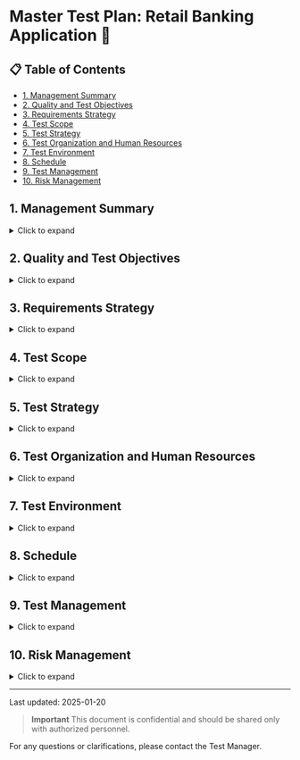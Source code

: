 # Master Test Plan: Retail Banking Application 🏦

## 📋 Table of Contents
- [1. Management Summary](#1-management-summary)
- [2. Quality and Test Objectives](#2-quality-and-test-objectives)
- [3. Requirements Strategy](#3-requirements-strategy)
- [4. Test Scope](#4-test-scope)
- [5. Test Strategy](#5-test-strategy)
- [6. Test Organization and Human Resources](#6-test-organization-and-human-resources)
- [7. Test Environment](#7-test-environment)
- [8. Schedule](#8-schedule)
- [9. Test Management](#9-test-management)
- [10. Risk Management](#10-risk-management)

## 1. Management Summary
<details>
<summary>Click to expand</summary>

This document outlines the comprehensive test plan for our retail banking application. It serves as the primary reference for all testing activities throughout the project lifecycle.

### 1.1 Goals of the Master Test Plan

The primary goal of this Master Test Plan is to outline a comprehensive and structured approach to the testing of the retail banking application, to determine if the application meets all the business and technical requirements. This plan serves as a guide to align testing activities with the overall project objectives, aiming to achieve the following:

- **Validate Quality**: Validate that the retail banking application performs as expected across multiple channels, including online platforms, physical branches, ATMs, and in-person interactions.

- **Risk Mitigation**: Identify and address potential risks and defects early in our software development lifecycle to prevent post-release issues.

- **Regulatory Compliance**: Test that the application conforms to the banking regulations and security standards, such as PCI-DSS and GDPR as applicable, in order to protect the customer data and maintain transactions' integrity.

### 1.2 Summary of the Test Strategy

The test strategy for the retail banking application is a multi-pronged test approach:

- **Test Levels**: Testing will be conducted at the test levels, including Unit Testing, Integration Testing, System Testing, and User Acceptance Testing (UAT). In each test level, the focus will be different, in order to gauge application quality from different points of view.

- **Types of Testing**: The types of testing will include functional testing for core banking operations, performance testing to assess system scalability, security testing to test safety of the sensitive data, and usability testing to test the customer experience.

- **Test Automation Strategy**: Test automation will be used to increase repeatability and efficiency. Automated tests scripts will be developed for smoke testing, high-priority functional test scenarios and regression testing.

- **Defect Management**: A systematic defect management process will be followed to track and resolve issues. This includes categorizing defects by severity, prioritizing them based on impact, regular tracking for their timely resolution and retesting on resolution.

- **Test Environment and Data Strategy**: A controlled and consistent test environment will be established to replicate the production environment (as closely as feasible). Test data will be stored securely in a centralized repository, with anonymized and representative data sets available for test execution.

### 1.3 Purpose of the Document

This document serves as a detailed guide for the testing of the retail banking application. It provides a structured template, that is reusable in similar projects. It aims to:

- **Provide Clarity**: Give a clear understanding of the testing objectives, scope, and strategies to all stakeholders, including the client, project managers, business analysts, developers, and testers.

- **Increase Coordination**: Establish a common testing methodology and test approach to coordinate efforts within the testing team, and with the developers and other stakeholders.

- **Create Consistency**: Create a consistent test approach that can be adapted for future projects, encouraging the reuse of test assets and alignment with organizational testing standards.

- **Support Decision-Making**: Serve as a reference for decision-making throughout the software testing lifecycle, providing guidelines regarding test process management (for example managing the test progress, risk areas, and quality metrics).

</details>

## 2. Quality and Test Objectives
<details>
<summary>Click to expand</summary>

### 2.1 Overall Testing Goals

- **Verify Functionality**: Test if all the features and functionalities of the retail banking application meet the specified business requirements and give expected results across all user interfaces, including online banking, ATM interactions, and in-branch services.

- **Validate System Integration**: Confirm if all integrated systems, including third-party services (e.g. payment gateways, credit scoring systems), work correctly with the banking application.

- **Test Security and Compliance**: Verify that the application conforms to the banking regulations and security standards, such as PCI-DSS and GDPR as applicable, in order to protect the customer data and maintain transactions' integrity.

- **Test Performance and Scalability**: Assess the system's performance under various representative load conditions to test if it can handle scenarios, such as end-of-month transactions or promotional events.

- **Check User Experience**: Assess if the application provides an intuitive and user-friendly experience, with consistent and error-free navigation across all platforms.

- **Facilitate Defect Management**: Implement a systematic approach to identify, classify, and resolve defects promptly.

### 2.2 Key Performance Indicators (KPIs)

| KPI | Description | Success Metric |
|-----|-------------|----------------|
| Requirement Traceability | Traceability between business requirements and test cases | 100% (RTM) Compliance |
| Test Coverage | The percentage of requirements covered by test cases | 95% or higher |
| Test Execution Rate | The percentage of planned test cases executed within a given time | 90% or higher |
| Automated Test Execution Rate | The percentage of automated test scripts executed without manual intervention | 85% or higher |
| Test Execution Efficiency | Executed test cases give test results without false positives or false negatives | 90% or higher |
| Performance Benchmarks | Maximum response time of core banking transactions | 2 seconds |
| | Processing of concurrent transactions | 10,000 minimum |
| Defect Density | The number of defects identified per module | - |
| Defect Resolution Time | The average time taken to resolve defects from reporting to closure | High-priority defects <= 24 hours<br>Other defects <= 48 hours |
| User Acceptance Testing (UAT) Defects | The number and severity of defects identified during UAT | Zero critical-severity or high-priority defects |

> **Note**: These objectives and KPIs are selected merely to help evaluate the application's quality and the effectiveness of the testing process.

### Primary Objectives
- [ ] Ensure 99.99% system availability
- [ ] Verify all security requirements
- [ ] Validate regulatory compliance
- [ ] Confirm data integrity

### Quality Metrics
```
- Performance: < 2s response time
- Security: Zero critical vulnerabilities
- Usability: 95% user satisfaction
```
</details>

## 3. Requirements Strategy
<details>
<summary>Click to expand</summary>

### 3.1 Requirements Gathering Approach

The requirements gathering process will involve multiple stakeholders, such as business, product owners, development team, and the testing team. The process will follow these steps:

- **Stakeholder meetings**: Conduct workshops with business stakeholders to capture functional and non-functional requirements, including use cases (including specific scenarios related to online banking, ATM interactions, and in-branch processes) and user stories.

- **Document Analysis**: Review existing Business Requirement Documents (BRDs), Functional Specification Documents (FSDs), and regulatory compliance guidelines to identify detailed requirements and constraints that the application must satisfy.

- **Prototyping and User Feedback**: Create mockups or prototypes of key application features to gather initial feedback from end-users and other stakeholders.

- **Change Management**: There will be a process for managing changes to requirements throughout the project lifecycle. All changes must be reviewed, the impact on the testing scope and schedule must be evaluated and the changes agreed by all relevant stakeholders.

### 3.2 Requirements Prioritization

| Priority | Description |
|----------|-------------|
| Critical (Must-Have) | Essential for the core functioning of the banking application, such as transaction processing, account management, and security compliance |
| High (Should-Have) | Enhance the user experience or operational efficiency but are not critical for initial deployment, such as advanced reporting features and non-essential third-party integrations |
| Medium (Could-Have) | Provide value but are not crucial to the core application functionality |
| Low (Won't-Have for Now) | Can be deferred to future releases without impacting the overall application integrity or user experience |

### 3.3 Testing Traceability

As outlined in the 2.2 Key Performance Indicators (KPIs) section above, a comprehensive Requirement Traceability Matrix (RTM) will be used to map each requirement to corresponding test cases:

- **Traceability Links**: Each requirement will be uniquely identified and linked to specific test cases across test levels (unit, integration, system, and UAT).

- **Bidirectional Traceability**: The RTM will support bidirectional traceability, allowing for the identification of which test cases validate each requirement and vice versa.

- **Coverage Analysis**: It will be performed to identify any gaps in the testing process. This will involve reviewing the RTM to confirm that all high-priority requirements, as defined in the prioritization section, are covered by corresponding test cases.

- **Compliance and Audit Readiness**: The RTM will be maintained as a living document throughout the project lifecycle and will be used to demonstrate compliance with regulatory and business requirements during audits or project reviews.

### Requirements Coverage
| Requirement Type | Testing Approach | Priority |
|-----------------|------------------|-----------|
| Functional | End-to-End Testing | High |
| Security | Penetration Testing | Critical |
| Performance | Load Testing | High |
| Usability | User Acceptance | Medium |

</details>

## 4. Test Scope
<details>
<summary>Click to expand</summary>

### 4.1 Business Processes and Modules in Scope

The test scope will include the testing of all core and ancillary business processes of the retail banking application. This includes functional, non-functional, and regulatory compliance testing across various channels, which are online platforms, ATMs, and in-branch services.

The business processes and modules in scope are:

| Business Processes | Modules |
|-------------------|---------|
| Core Banking Operations | - Account management (opening, closing, and modifications)<br>- Transaction processing (fund transfers, bill payments, direct debits)<br>- Loan management (application, approval, and repayment)<br>- Card services (issuance, blocking, unblocking, PIN management) |
| Customer Management | - KYC (Know Your Customer) verification processes<br>- Profile management (contact information updates, security settings)<br>- Customer support and service requests (issue tracking, resolution) |
| Channel-Specific | - Online Banking: Web and mobile application functionalities, including secure login, dashboard navigation, transaction history, and notifications<br>- ATM Operations: Cash withdrawal, balance inquiry, fund transfers, and receipt generation<br>- In-Branch Transactions: Teller-assisted services, cash deposits and withdrawals, and cheque processing |
| Security and Compliance | - Authentication mechanisms (2FA, biometrics)<br>- Transaction security and encryption<br>- Compliance with regulatory requirements such as GDPR and PCI-DSS |
| Reporting and Analytics | - Generation of financial reports for customers and internal use<br>- Audit logs and activity tracking for compliance and fraud detection |

### 4.2 Out-of-Scope Items

| Business Processes | Description |
|-------------------|-------------|
| Third-Party Integrations | APIs or services from external partners not directly managed by the banking application team, unless they are critical to core functionality (e.g. payment gateway integrations) |
| Legacy System Compatibility | Testing backward compatibility with legacy systems that are scheduled for decommissioning and will not be used post-release |
| Future Enhancements and Non-Critical Features | Features planned for future releases, such as advanced AI-driven financial advisory modules or non-critical customer engagement tools like gamification elements |
| Infrastructure Testing | While the application's performance and scalability will be tested as per Section 2, detailed testing of underlying infrastructure (network stability, hardware resilience) is outside the current scope and will be managed by the infrastructure team |

### 4.3 Acceptance Criteria for Business Processes

Each business process within the scope will be considered acceptable for deployment if it meets the following criteria, as aligned with the requirements strategy outlined in Section 3:

- **Functional Accuracy**: All functional requirements, as defined in the RTM, must be met without any deviation. Test cases covering these requirements should have a pass rate of at least 95%, with no critical or high-priority defects remaining unresolved.

- **User Experience and Usability**: User interface elements should be accessible across all platforms (web, mobile, ATM). Usability testing results should show a satisfaction score of 90% or above from user feedback sessions.

- **Business Rule Validation**: All business rules, such as transaction limits, interest rate calculations, and eligibility criteria for loans, must be correctly implemented and validated by end-to-end tests.

- **Data Integrity and Consistency**: Data created, updated, or deleted during business processes should reflect accurately across all modules and reports.

### 4.4 Acceptance Criteria for Technical Solution

The technical solution acceptance criteria are defined to ensure that the system architecture and underlying technologies support the business requirements effectively. These criteria are:

- **Performance Benchmarks**: The application should meet predefined performance benchmarks, such as response times of less than 2 seconds for core transactions and the ability to handle up to 10,000 concurrent users with no degradation in service quality, as outlined in Section 2.2.

- **Scalability and Availability**: The system should demonstrate the ability to scale seamlessly during performance testing and maintain an uptime of 99.9% or higher during simulated peak load scenarios.

- **Security Compliance**: The technical solution must pass penetration testing and vulnerability assessments. There should be no critical or high-risk security defects in the final build.

- **Test Automation Coverage**: Automated test scripts, developed as per the Test Automation Strategy in Section 5, should be able to execute at least 85% of regression test cases.

### In Scope
- Core Banking Functions
- Security Features
- Integration Points
- User Interface
- Mobile Applications

### Out of Scope
- Third-party Systems
- Legacy System Migration

</details>

## 5. Test Strategy
<details>
<summary>Click to expand</summary>

### 5.1 Overall Test Approach

The overall test strategy is designed to ensure that all business processes and technical solution of the retail banking application are validated against the requirements outlined in Section 4, while achieving the quality and test objectives defined in Section 2. The strategy includes a combination of manual testing and automated testing, risk-based prioritization, and a focus on early defect detection.

#### Primary Objectives
- **Comprehensive Validation**: To test all functional and non-functional requirements are fully validated, covering business processes, technical requirements, and user experience.
- **Early Defect Detection**: To identify and resolve defects early in the development lifecycle.
- **Efficient Resource Utilization**: To optimize the use of human and technical resources by using structured test design techniques and test automation.
- **Regulatory Compliance**: To test that the application adheres to all relevant banking regulations and standards, minimizing compliance risks.

#### Test Approach
- **Phased Testing**: Testing will be conducted in clearly defined phases, corresponding to the test levels described in Section 5.2, to validate individual components, integrations, and the system as a whole.
- **Risk-Based Prioritization**: Test cases will be prioritized based on the business impact and technical complexity of the features, as explained in Section 3.2.
- **Test Automation**: Automated testing will be used for regression, smoke, and sanity tests, as outlined in Section 5.2.

### 5.2 Test Strategy Details

#### Test Levels
| Test Level | Scope | Responsibility | Tools |
|------------|-------|----------------|-------|
| Unit Testing | Validating the smallest units of code, typically functions or methods, to ensure they perform as expected in isolation | Development team for creating automated unit tests | JUnit (Java), pytest (Python) etc. |
| Integration Testing | Validating the interactions between integrated modules or services, testing if the data flows and communications between components are functioning correctly | Development team with support from the testing team, focusing on both internal and critical third-party integrations | Postman, SOAP UI for API testing, and custom scripts |
| System Testing | Validating the complete system against the requirements, covering end-to-end business processes and technical functionalities | Testing team, using the comprehensive test cases derived from the RTM in Section 3.3 | Selenium for UI testing, JMeter for performance testing, and manual testing |
| User Acceptance Testing (UAT) | Validating the system from the end-user perspective | End-users and business stakeholders, with support from the testing team for setting up environments and managing defects | - |

#### Testing Types
| Testing Type | Scope | Test Approach |
|--------------|-------|---------------|
| Functional Testing | Validate that all features and functionalities perform according to the business requirements, as detailed in Section 4.1 | Include both positive and negative test scenarios, focusing on core banking operations and customer management features |
| Performance Testing | Assess the application's response time, throughput, and scalability | Test performance under various load conditions |
| Security Testing | Test against vulnerabilities, such as SQL injection and XSS | Refer security compliance criteria in Section 4.4 |
| Exploratory Testing | Test to identify defects not covered by predefined test cases | Explore edge cases and unexpected user behaviors |
| Regression Testing | Validate that new changes including enhancements do not introduce defects in existing functionalities | Automate regression test suites will be executed after every major code change or release cycle |

### Test Design Strategy

#### Test Case Design Techniques
- **Equivalence Partitioning and Boundary Value Analysis**: To reduce the number of test cases while maintaining coverage
- **Decision Table Testing**: List all combinations for complex business rules, before testing
- **State Transition Testing**: For testing workflows and processes involving multiple states

#### Test Coverage Approach
- **Risk-Based Coverage**: Focuses on critical areas identified in Acceptance Criteria sections above, testing all high-risk functionalities in detail
- **100% Requirement Coverage**: All requirements in the RTM must have corresponding test cases

#### Prioritization of Test Cases
- **Critical Path Scenarios**: First priority, covering the most crucial business processes
- **High Risk and High Impact Areas**: Second priority, covering areas with high defect density or significant user impact

### Test Data Strategy

#### Approach to Generating and Managing Test Data
- **Data Generation Tools**: Use automated tools, such as Mock Data Generator, to generate large volumes of test data for performance and load testing
- **Data Management**: Manage test data sets centrally to help consistency across test environments
- **Data Privacy and Anonymization**: Use anonymization techniques, such that all personal data is anonymized to comply with any applicable regulations, such as GDPR

#### Data Migration Testing
- **Scope**: Validate that data is accurately and completely migrated from legacy systems to the new application
- **Approach**: Compare data before and after migration, verifying data integrity, consistency, and accessibility

### Test Environments Strategy

#### Environments Needed
- Development: For unit and integration testing by developers
- Staging: For system testing, replicating the production environment as accurately as feasible
- UAT: For final validation before deployment

#### Environment Management
- **Setup Procedures**: Standardize scripts and configurations to ensure consistency across environments
- **Maintenance**: Regularly update and monitor to ensure environments are stable and aligned with the latest code base
- **Access Management**: Role-based access control to restrict access to sensitive environments and data

### Test Automation Strategy

Automated tests will cover regression, smoke, and critical functional test cases. High-frequency and high-risk test cases will be automated first. The tools and frameworks for automation will include:
- Selenium for UI testing
- RestAssured for API testing
- JUnit for unit testing

A modular and reusable test automation framework will be used to ensure scalability and maintainability. Automated test cases will be maintained in the central version-controlled repository to manage changes effectively.

### Test Execution Strategy

Tests will be executed according to a predefined schedule, with priority given to critical path test cases:
- Smoke Testing on every new build
- Sanity Testing after minor changes
- Regular regression testing cycles

### Defect Management Strategy

Standard templates and fields will be used for defect reports. JIRA will be used for defect tracking and management.

#### Defect Priorities
| Priority | Description |
|----------|-------------|
| Critical | Defects that block major functionality and must be resolved before release |
| High | Significant defects impacting major functionalities but with workarounds available |
| Medium | Defects that impact non-critical functionalities |
| Low | Minor issues that do not affect core functionality |

#### Defect Lifecycle
| Step | Description |
|------|-------------|
| Reporting | Defects are logged with detailed information and reproducible steps |
| Assigning | Defects are assigned to developers based on priority and impact |
| Fixing | Developers resolve the defect |
| Retesting | Testers validate the fix and ensure no new defects are introduced |
| Closure | Defects are closed after successful retesting |

### Testing Levels
1. Unit Testing
2. Integration Testing
3. System Testing
4. User Acceptance Testing

### Testing Types
- Functional Testing
- Security Testing
- Performance Testing
- Usability Testing

</details>

## 6. Test Organization and Human Resources
<details>
<summary>Click to expand</summary>

### 6.1 Test Team Structure

The test team for the retail banking application is organized to efficiently conduct all testing activities across the diverse channels, which are online, in-branch, ATMs, and in-person banking. The organizational structure uses specialized roles that correspond to the key testing activities identified in the Test Strategy (Section 5).

#### Test Team Roles and Responsibilities

| Role | Responsibility Summary | Responsibilities |
|------|----------------------|------------------|
| Test Lead (1) | Manage the testing lifecycle, align testing activities with the project goals, and guide adherence to the Test Strategy | - Develop and maintain this Master Test Plan<br>- Coordinate resource allocation, test design, test execution, and defect management<br>- Facilitate communication between the test team and other project stakeholders<br>- Manage risk assessment and mitigation strategies as described in Section 10 |
| Functional Testers (3) | Validate business processes, testing if the acceptance criteria defined in Section 4 is met | - Design, write and execute test cases based on business requirements and workflows outlined in the Requirements Strategy (Section 3)<br>- Validate all business processes in scope, as defined in Section 4<br>- Report defects with detailed reproduction steps and communicate with developers for resolution, re-testing and closure |
| API Testers (2) | Validate API endpoints and service integrations between modules | - Develop and execute API test cases for validating data integrity and service interactions<br>- Test if all service endpoints meet the specified functional and performance criteria<br>- Automate API test cases where applicable |
| Back-End Testers (2) | Validate database operations, data migrations, and business logic at the back-end level | - Conduct database validation by testing data integrity during data migrations<br>- Validate business logic at the back-end, against the business requirements<br>- Collaborate with the performance tester for back-end performance validation |
| Performance Tester (1) | Conduct performance testing to ensure the system meets defined performance criteria | - Design, develop and execute performance test scripts for load, stress, and endurance testing<br>- Analyze results and identify performance bottlenecks<br>- Provide performance results, performance issues and high-level recommendations to improve application performance |
| Security Tester (1) | Identify security vulnerabilities, to test compliance with security standards | - Conduct security assessments, including penetration testing and vulnerability scanning<br>- Validate compliance with security standards and best practices<br>- Report security defects and coordinate with development teams for resolution, re-testing and closure |
| Automation Testers (2) | Develop and maintain automated test suites for regression, smoke, and sanity testing | - Design, develop and maintain automated test scripts for sanity testing and regression testing<br>- Integrate automated tests into the CI/CD pipeline<br>- Refactor automated tests and update them as needed to adapt to changes in the application |
| UAT Coordinator (1) | Coordinate User Acceptance Testing with business stakeholders | - Plan, manage and facilitate the UAT process, by engaging and keeping business stakeholders informed<br>- Facilitate UAT test case execution and collect feedback<br>- Report UAT findings to the Test Lead and assist in addressing any identified defects |

### 6.2 Communication Plan and Reporting Hierarchy

Clear communication and reporting are needed to keep all project stakeholders informed of testing progress, risks, and issues. The following communication plan establishes a structured approach to reporting and collaboration.

#### Reporting Hierarchy

1. **Test Lead**: Reports to the Project Manager and Project Steering Committee on overall test progress, major issues, and risk management.
2. **Testers**: Report daily to the Test Lead with updates on test execution, defect status, and any impediments.
3. **UAT Coordinator**: Reports UAT progress and findings to the Test Lead and Business Stakeholders.

#### Communication Plan

| Meeting Name | Attendees | Agenda | Report Format |
|--------------|-----------|---------|---------------|
| Daily Stand-Up Meeting | Test Lead with all testers | Review progress, discuss the day's focus, and address any blockers | **Date**: [MM/DD/YYYY]<br>**Test Cases Designed**: [Total/Planned]<br>**Test Cases Executed**: [Total/Planned]<br>**Defects Found**: [List with Severity and Status]<br>**Blocked Test Cases**: [Count and Reason] |
| Weekly Status Meeting | Test Lead, Project Manager, and key stakeholders | Review overall test progress, discuss any deviations from the schedule, and adjust priorities as needed | **Overall Test Progress**: [Percentage of executed vs. planned]<br>**Defect Summary**:<br>- Critical: [Count and Status]<br>- High: [Count and Status]<br>- Medium: [Count and Status]<br>- Low: [Count and Status]<br>**Risks & Mitigation**: [Current risks and mitigation plans]<br>**Upcoming Activities**: [Planned tests and focus areas for the coming week] |
| Defect Triage Meeting | Test Lead, developers, product owners, and relevant stakeholders | Discuss newly reported defects, assess their impact, and prioritize resolution | **Defect ID**: [Unique identifier]<br>**Description**: [Brief summary]<br>**Severity**: [Critical, High, Medium, Low]<br>**Status**: [New, Open, Fixed, Closed]<br>**Assigned To**: [Developer or team]<br>**Comments**: [Additional details or reproduction steps] |
| UAT Review Session | UAT Coordinator and business stakeholders | Review UAT progress and gather feedback | **UAT Scenario ID**: [Unique identifier]<br>**Scenario Description**: [Brief description]<br>- Result: [Pass/Fail]<br>- Defects Raised: [Count and details]<br>- Feedback: [Stakeholder feedback] |
| Ad-Hoc Communication | As needed | Quick updates or issue resolution | None |

### Team Structure
```mermaid
graph TD
    A[Test Manager] --> B[Test Lead]
    B --> C[Automation Testers]
    B --> D[Manual Testers]
    B --> E[Security Testers]
```

### Roles and Responsibilities
- Test Manager: Overall test strategy
- Test Lead: Day-to-day coordination
- Testers: Test execution and reporting

</details>

## 7. Test Environment
<details>
<summary>Click to expand</summary>

### 7.1 Hardware and Software Requirements

The test environment for the retail banking application must replicate the production environment as closely as feasible in order to get realistic test results. This section outlines the necessary hardware and software components required to support the testing activities across different test levels and types as defined in the Test Strategy (Section 5).

#### 7.1.1 Hardware Requirements

**Servers:**
- **Application Servers**: 4 servers to host the application under test
  - 16 GB RAM minimum
  - 8-core CPUs
  - 1 TB SSD storage

- **Database Servers**: 2 servers to host relational databases for back-end testing
  - 32 GB RAM
  - 16-core CPUs
  - 2 TB SSD storage

- **Performance Testing Servers**: 2 dedicated servers for load and performance testing
  - High I/O capabilities
  - 64 GB RAM

**Client Machines:**
- **Desktop/Workstations**: Multiple configurations for cross-platform testing
  - Operating Systems: Windows, macOS, Linux
  - Browsers: Chrome, Firefox, Safari, Edge
  - Minimum specs: 8 GB RAM, 256 GB SSD storage

- **Mobile Devices**: Various devices for mobile testing
  - Android and iOS platforms
  - Different screen sizes
  - Various OS versions

**Networking Hardware:**
- **Switches/Routers**: Configured for network condition simulation
- **VPN Access**: Secure access for remote testing teams

#### 7.1.2 Software Requirements

**Operating Systems:**
- **Server OS**: 
  - Windows Server 2019
  - Ubuntu 20.04 LTS
- **Client OS**:
  - Windows 10 and Windows 11
  - macOS 11
  - Ubuntu 18.04+

**Databases:**
- **Relational Databases**:
  - Oracle 19c
  - Microsoft SQL Server 2019
- **NoSQL Databases**:
  - MongoDB 4.4 for specific module testing

**Middleware:**
- Apache Kafka for real-time data streaming and integration testing

**Browsers:**
- Latest versions of:
  - Chrome
  - Firefox
  - Safari
  - Microsoft Edge

### 7.2 Testing Tools and Technologies

| Category | Tools | Purpose |
|----------|-------|----------|
| Test Management Tools | - Jira<br>- Zephyr | - Managing test cases, user stories, and defects<br>- Test case management and metrics generation |
| Test Automation Tools | - Selenium<br>- Appium<br>- Postman<br>- Jenkins | - Web application automation<br>- Mobile testing automation<br>- API testing and automation<br>- CI/CD automation |
| Performance Testing Tools | - JMeter<br>- LoadRunner | - Load testing and concurrent user simulation<br>- Complex performance scenarios and reporting |
| Security Testing Tools | - OWASP ZAP<br>- Burp Suite | - Dynamic application security testing<br>- Manual penetration testing |
| Database Testing Tools | - SQL Developer<br>- DBUnit | - Database validation and integrity testing<br>- Automated database testing |

### 7.3 Environment Configuration Management

#### Version Control
- **Source Control System**: 
  - Git for all code, scripts, and configurations
  - Includes server setup and test data configurations
- **Environment Branching Strategy**:
  - Separate branches for each environment (Development, Staging, UAT)
  - Controlled changes and rollback capability

#### Configuration Management Tools
- **Ansible/Chef**:
  - Automated deployment and configuration
  - Environment consistency maintenance
  - Minimized manual setup errors

#### Environment Setup and Maintenance
- **Automated Setup**:
  - Scripted environment setup
  - Application deployment automation
  - Software component installation
- **Environment Verification**:
  - Automated health checks post-deployment
  - Service availability verification

#### Access Control and Monitoring
- **Access Control**:
  - Role-based access control (RBAC)
  - Access logging and tracking
  - Unauthorized access monitoring
- **Monitoring and Alerts**:
  - Tools: Nagios and New Relic
  - Health and performance monitoring
  - Automated alerting system

#### Environment Reset and Data Refresh
- **Scheduled Resets**:
  - Regular environment resets (weekly)
  - Baseline state maintenance
  - Test data consistency
- **Data Refresh**:
  - Periodic data updates
  - Data anonymization and masking
  - Privacy regulation compliance

### Environment Setup
```
Development --> Testing --> Staging --> Production
```

### Infrastructure Requirements
- [ ] Test servers
- [ ] Database instances
- [ ] Network configuration
- [ ] Security tools

</details>

## 8. Schedule
<details>
<summary>Click to expand</summary>

### 8.1 Detailed Testing Timeline

The testing activities for the retail banking application are structured in phases, each aligning with the milestones defined in the Test Strategy (Section 5) and adhering to the resource allocations and test environment setups (Section 6 and Section 7).

| Phase | Start Date | End Date | Objectives | Activities |
|-------|------------|----------|------------|------------|
| Planning & Preparation | 01-Jan-2025 | 31-Jan-2025 | Test readiness across all environments and team members | - Finalize test plans, test cases, and scripts<br>- Setup and validate test environments<br>- Train team members on tools and processes |
| Unit Testing | 01-Feb-2025 | 28-Feb-2025 | Detect and fix component-level defects early | - Execute unit tests for individual components<br>- Verify code modules against technical specifications |
| Integration Testing | 01-Mar-2025 | 31-Mar-2025 | Set up communication and data integrity between modules | - Conduct integration tests for combined components<br>- Validate module interactions and data flow |
| System Testing | 01-Apr-2025 | 31-May-2025 | Validate overall system behavior and performance under expected loads | - Conduct end-to-end functional tests<br>- Conduct non-functional tests (e.g., performance, security) |
| Regression Testing | 01-Jun-2025 | 15-Jun-2025 | Test stability of the system after changes | - Re-test impacted functionalities after bug fixes and updates |
| User Acceptance Testing (UAT) | 16-Jun-2025 | 15-Jul-2025 | Gain formal approval from stakeholders for the application release | - Coordinate with business stakeholders for UAT<br>- Validate against business requirements and processes |
| Final Validation & Pre-Production | 16-Jul-2025 | 31-Jul-2025 | Validate deployment readiness | - Conduct final sanity tests in the pre-production environment |
| Production Rollout Support | 01-Aug-2025 | 15-Aug-2025 | Smooth transition to the production environment | - Support deployment activities<br>- Monitor for critical issues post-deployment |
| Project Closure & Retrospective | 16-Aug-2025 | 31-Aug-2025 | Summarize test results and key findings | - Document lessons learned<br>- Archive test artifacts and reports |

### 8.2 Milestones and Deliverables

| Milestone | Date | Deliverables | Acceptance Criteria |
|-----------|------|--------------|-------------------|
| Test Planning Completion | 31-Jan-2025 | Finalized Master Test Plan, Test Cases, and Test Data | All test artifacts reviewed and approved by stakeholders |
| Unit Testing Completion | 28-Feb-2025 | Unit Test Results, and Defect Logs | All critical and high-priority unit test cases executed with defects documented |
| Integration Testing Completion | 31-Mar-2025 | Integration Test Results, and Interface Testing Reports | All integration scenarios tested and data flow verified between modules |
| System Testing Completion | 31-May-2025 | Functional and Non-Functional Test Reports, Performance and Security Test Results | System behaves as expected under various conditions; no critical defects open |
| Regression Testing Completion | 15-Jun-2025 | Regression Test Results, and Defect Summary Report | All regression test cases passed; no critical or high-priority defects remain |
| User Acceptance Testing (UAT) Completion | 15-Jul-2025 | UAT Test Results, and Stakeholder Sign-off | All business scenarios validated, and stakeholder approval obtained |
| Pre-Production Validation Completion | 31-Jul-2025 | Sanity Test Results, and completed Deployment Checklist | All pre-production tests passed, and deployment readiness confirmed |
| Production Rollout Completion | 15-Aug-2025 | Post-Deployment Report, and Production Sign-off | Successful deployment, and no critical issues post-release |
| Project Closure | 31-Aug-2025 | Project Closure Report, and Lessons Learned Document | All test artifacts archived, and project retrospective conducted |

### Timeline
| Phase | Start Date | End Date | Status |
|-------|------------|----------|---------|
| Planning | 2025-02-01 | 2025-02-15 | Pending |
| Execution | 2025-02-16 | 2025-04-15 | Pending |
| Reporting | 2025-04-16 | 2025-04-30 | Pending |

</details>

## 9. Test Management
<details>
<summary>Click to expand</summary>

### 9.1 Test Environment Management

Test Environment Management encompasses the setup, configuration, monitoring, and maintenance of environments required throughout the testing lifecycle.

#### Environment Setup and Configuration

- **Environment Types**: 
  - Development, Testing, Staging, and Production environments
  - Each environment mirrors specific aspects of production
  - Configured based on testing types (functional, performance, security)

- **Configuration Management**:
  - Version-controlled environment configurations
  - Documented server settings, database connections, network configurations
  - Formal change management process for configuration changes

- **Test Data Management**:
  - Test data strategies applied across environments
  - Compliance with privacy regulations
  - Use of anonymized or synthetic data where required

#### Environment Monitoring and Maintenance

- **Monitoring Tools**:
  - Implementation of Nagios/Splunk for environment health monitoring
  - Server performance, database integrity, and network status tracking
  - Automated alerts for deviations and potential issues

- **Regular Maintenance**:
  - Scheduled database refreshes
  - System patches and hardware upgrades
  - Off-peak hour maintenance windows

- **Environment Access Management**:
  - Role-based access control (RBAC)
  - Logged and reviewed access requests
  - Controlled access to sensitive data and configurations

### 9.2 Metrics and Reporting

#### Test Progress Metrics

| Metric | Description | Purpose |
|--------|-------------|----------|
| Test Case Execution | Track planned, executed, passed, failed, and blocked cases | Assess testing progress and predict completion timelines |
| Defect Density | Number of defects per module/functionality | Identify high-risk areas requiring additional focus |
| Test Case Pass Rate | Ratio of passed to total executed cases | Indicate application stability and quality |

#### Test Coverage Metrics

- **Requirements Coverage**:
  - Percentage of requirements mapped to test cases
  - Traceability maintained through Jira
  - Validation of business and technical requirements

- **Code Coverage**:
  - Statement and branch coverage tracking
  - Tools: JaCoCo (Java), Coverage.py (Python)
  - Focus on critical code paths

- **Risk-Based Coverage**:
  - Prioritization of high-risk areas
  - Alignment with risk assessment (Section 10)
  - Enhanced testing focus on critical functionality

#### Quality Metrics

| Metric | Description | Target |
|--------|-------------|--------|
| Defect Detection Percentage (DDP) | Ratio of defects found in testing vs. production | >90% |
| Defect Leakage | Production defects tracking | <5% |
| Mean Time to Resolution (MTTR) | Average defect resolution time | <48 hours |

#### Reporting Cadence

| Report Type | Frequency | Content | Audience |
|------------|-----------|----------|-----------|
| Daily Status | Daily | Test execution progress, defect status, blockers | Internal team |
| Test Summary | Weekly | Progress, deviations, metrics overview | Stakeholders |
| Phase End | Per phase | Detailed analysis, metrics, lessons learned | All parties |

### 9.3 Test Documentation and Version Control

#### Test Documentation

- **Test Plans and Test Cases**:
  - Central Git repository storage
  - Organized by project and phase
  - Peer review process
  - Version control implementation

- **Defect Reports**:
  - Maintained in Jira
  - Detailed tracking of status, priority, severity
  - Resolution documentation
  - Historical data archival

- **Test Execution Logs**:
  - Automated test results
  - Manual test execution records
  - Traceability maintenance
  - Audit support documentation

#### Version Control

- **Test Artifacts Versioning**:
  - Git-based version control
  - Change tracking
  - Collaboration support
  - Version management

- **Baseline Management**:
  - Key milestone baselines
  - Progress measurement
  - Cross-phase consistency
  - Alignment with Section 8 milestones

- **Change Management**:
  - Formal change control process
  - Review and approval workflow
  - Documentation requirements
  - Impact assessment

</details>

## 10. Risk Management
<details>
<summary>Click to expand</summary>

### 10.1 Risk Identification and Assessment

#### Identified Risks

- **Technical Risks**:
  - Integration issues between components
  - Challenges with third-party APIs
  - Legacy system integration complexities

- **Compliance Risks**:
  - Financial regulations compliance
  - Data protection laws adherence
  - Industry standards conformity

- **Resource Risks**:
  - Key personnel dependency
  - Potential resource unavailability
  - Knowledge transfer challenges

- **Schedule Risks**:
  - Development delays impact
  - Compressed testing timelines
  - Testing thoroughness concerns

- **Data Security Risks**:
  - Sensitive data handling
  - Potential security breaches
  - Customer information protection

#### Risk Assessment Matrix

| Risk Category | Probability | Impact | Classification |
|--------------|-------------|---------|----------------|
| Integration Issues | High | High | Critical |
| Compliance Risks | High | High | Critical |
| Resource Risks | Medium | Medium | Moderate |
| Schedule Risks | Medium | Medium | Moderate |
| Data Security | Low | High | High |

### 10.2 Mitigation Strategies

#### General Mitigation Approaches

- **Cross-Functional Collaboration**:
  - Early risk identification
  - Inter-team coordination
  - Proactive communication channels

- **Training Initiatives**:
  - Regulatory compliance training
  - Security best practices
  - Team awareness building

#### Specific Risk Mitigation

| Risk Type | Mitigation Strategy | Implementation Approach |
|-----------|-------------------|------------------------|
| Technical | Automated integration testing | - CI/CD pipeline integration<br>- Regular code reviews<br>- Pair programming practices |
| Compliance | Regular audits and reviews | - Periodic compliance checks<br>- Pre-testing phase verification<br>- Documentation maintenance |
| Resource | Knowledge sharing | - Documentation protocols<br>- Cross-training programs<br>- Backup resource pool |
| Schedule | Flexible planning | - Built-in schedule buffers<br>- Critical test prioritization<br>- Agile adaptation capabilities |
| Security | Enhanced protection measures | - Data encryption<br>- Access control implementation<br>- Security testing protocols |

### 10.3 Contingency Plans

#### General Contingency Framework

- **Prioritized Response Plans**:
  - Clear action steps
  - Defined responsibilities
  - Implementation timelines

- **Schedule Buffer**:
  - Two-week buffer allocation
  - Risk-based schedule adjustments
  - Resource reallocation plans

#### Specific Contingency Measures

| Scenario | Immediate Actions | Follow-up Measures |
|----------|------------------|-------------------|
| Technical Integration Issues | - Assign expert resources<br>- Reprioritize testing | - Root cause analysis<br>- Process improvement implementation |
| Compliance Issues | - Halt affected testing<br>- Escalate to compliance team | - Documentation updates<br>- Audit trail maintenance |
| Resource Unavailability | - Deploy cross-trained staff<br>- Adjust testing schedule | - Knowledge transfer sessions<br>- Resource pool expansion |
| Schedule Delays | - Prioritize high-risk areas<br>- Adjust test strategy | - Timeline reassessment<br>- Stakeholder communication |
| Data Breaches | - Initiate incident response<br>- Notify stakeholders | - Security measure review<br>- Control enhancement |

### 10.4 Monitoring and Reporting

#### Risk Monitoring

- **Regular Reviews**:
  - Weekly risk register updates
  - Team status meetings
  - Risk metric tracking

- **Reporting Structure**:
  - Weekly test summary inclusion
  - Stakeholder updates
  - Mitigation progress tracking

#### Key Performance Indicators

| Metric | Frequency | Target |
|--------|-----------|--------|
| Risk Resolution Rate | Weekly | 90% |
| Open Risk Items | Daily | <5 high-priority items |
| Mitigation Effectiveness | Monthly | >85% success rate |

</details>

---
Last updated: 2025-01-20

> **Important**
> This document is confidential and should be shared only with authorized personnel.

For any questions or clarifications, please contact the Test Manager.
